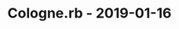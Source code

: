 ---
layout: post
title: Cologne.rb - 2019-01-16
datetime: 2019-01-16 19:00:00.000000000 +01:00
name: Cologne.rb
external_url: https://www.colognerb.de/events/januar-2019-meetup-499
---